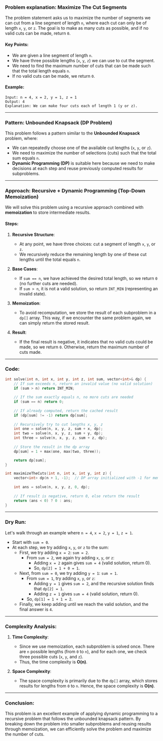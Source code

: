 ### **Problem explanation: Maximize The Cut Segments**

The problem statement asks us to maximize the number of segments we can cut from a line segment of length `n`, where each cut can only be of length `x`, `y`, or `z`. The goal is to make as many cuts as possible, and if no valid cuts can be made, return `0`.

#### **Key Points:**
- We are given a line segment of length `n`.
- We have three possible lengths (`x`, `y`, `z`) we can use to cut the segment.
- We need to find the maximum number of cuts that can be made such that the total length equals `n`.
- If no valid cuts can be made, we return `0`.

#### **Example:**
```plaintext
Input: n = 4, x = 2, y = 1, z = 1
Output: 4
Explanation: We can make four cuts each of length 1 (y or z).
```

---

### **Pattern: Unbounded Knapsack (DP Problem)**

This problem follows a pattern similar to the **Unbounded Knapsack** problem, where:
- We can repeatedly choose one of the available cut lengths (`x`, `y`, or `z`).
- We need to maximize the number of selections (cuts) such that the total sum equals `n`.
- **Dynamic Programming (DP)** is suitable here because we need to make decisions at each step and reuse previously computed results for subproblems.

---

### **Approach: Recursive + Dynamic Programming (Top-Down Memoization)**

We will solve this problem using a recursive approach combined with **memoization** to store intermediate results.

#### **Steps:**

1. **Recursive Structure**:
    - At any point, we have three choices: cut a segment of length `x`, `y`, or `z`.
    - We recursively reduce the remaining length by one of these cut lengths until the total equals `n`.

2. **Base Cases**:
    - If `sum == n`, we have achieved the desired total length, so we return `0` (no further cuts are needed).
    - If `sum > n`, it is not a valid solution, so return `INT_MIN` (representing an invalid state).

3. **Memoization**:
    - To avoid recomputation, we store the result of each subproblem in a `dp[]` array. This way, if we encounter the same problem again, we can simply return the stored result.

4. **Result**:
    - If the final result is negative, it indicates that no valid cuts could be made, so we return `0`. Otherwise, return the maximum number of cuts made.

---

### **Code:**

```cpp
int solve(int n, int x, int y, int z, int sum, vector<int>& dp) {
    // If sum exceeds n, return an invalid value (no valid solution)
    if (sum > n) return INT_MIN;
    
    // If the sum exactly equals n, no more cuts are needed
    if (sum == n) return 0;
    
    // If already computed, return the cached result
    if (dp[sum] != -1) return dp[sum];
    
    // Recursively try to cut lengths x, y, z
    int one = solve(n, x, y, z, sum + x, dp);
    int two = solve(n, x, y, z, sum + y, dp);
    int three = solve(n, x, y, z, sum + z, dp);
    
    // Store the result in the dp array
    dp[sum] = 1 + max(one, max(two, three));

    return dp[sum];
}

int maximizeTheCuts(int n, int x, int y, int z) {
    vector<int> dp(n + 1, -1);  // DP array initialized with -1 for memoization
    
    int ans = solve(n, x, y, z, 0, dp);
    
    // If result is negative, return 0, else return the result
    return (ans < 0) ? 0 : ans;
}
```

---

### **Dry Run**:

Let's walk through an example where `n = 4`, `x = 2`, `y = 1`, `z = 1`.

- Start with `sum = 0`.
- At each step, we try adding `x`, `y`, or `z` to the sum:
    - First, we try adding `x = 2`: `sum = 2`.
        - From `sum = 2`, we again try adding `x`, `y`, or `z`:
            - Adding `x = 2` again gives `sum = 4` (valid solution, return 0).
            - So, `dp[2] = 1 + 0 = 1`.
    - Next, from `sum = 0`, we try adding `y = 1`: `sum = 1`.
        - From `sum = 1`, try adding `x`, `y`, or `z`:
            - Adding `y = 1` gives `sum = 2`, and the recursive solution finds that `dp[2] = 1`.
            - Adding `z = 1` gives `sum = 4` (valid solution, return 0).
        - So, `dp[1] = 1 + 1 = 2`.
    - Finally, we keep adding until we reach the valid solution, and the final answer is `4`.

---

### **Complexity Analysis**:

1. **Time Complexity**:
    - Since we use memoization, each subproblem is solved once. There are `n` possible lengths (from `0` to `n`), and for each one, we check three possible cuts (`x`, `y`, and `z`).
    - Thus, the time complexity is **O(n)**.

2. **Space Complexity**:
    - The space complexity is primarily due to the `dp[]` array, which stores results for lengths from `0` to `n`. Hence, the space complexity is **O(n)**.

---

### **Conclusion**:
This problem is an excellent example of applying dynamic programming to a recursive problem that follows the unbounded knapsack pattern. By breaking down the problem into smaller subproblems and reusing results through memoization, we can efficiently solve the problem and maximize the number of cuts.
